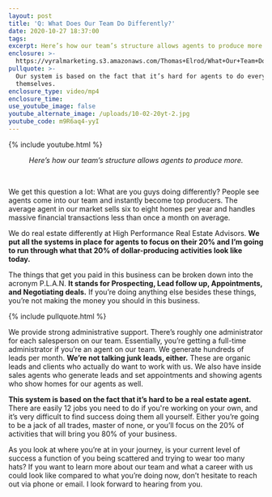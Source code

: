 ```yaml
---
layout: post
title: 'Q: What Does Our Team Do Differently?'
date: 2020-10-27 18:37:00
tags:
excerpt: Here’s how our team’s structure allows agents to produce more.
enclosure: >-
  https://vyralmarketing.s3.amazonaws.com/Thomas+Elrod/What+Our+Team+Does+Differently+-+Charlotte+Real+Estate+Agent.mp4
pullquote: >-
  Our system is based on the fact that it’s hard for agents to do everything
  themselves.
enclosure_type: video/mp4
enclosure_time:
use_youtube_image: false
youtube_alternate_image: /uploads/10-02-20yt-2.jpg
youtube_code: m9R6aq4-yyI
---
```


{% include youtube.html %}

<center><em>Here&rsquo;s how our team&rsquo;s structure allows agents to produce more.</em></center>

&nbsp;

We get this question a lot: What are you guys doing differently? People see agents come into our team and instantly become top producers. The average agent in our market sells six to eight homes per year and handles massive financial transactions less than once a month on average.

We do real estate differently at High Performance Real Estate Advisors. **We put all the systems in place for agents to focus on their 20% and I’m going to run through what that 20% of dollar-producing activities look like today.**

The things that get you paid in this business can be broken down into the acronym P.L.A.N. **It stands for Prospecting, Lead follow up, Appointments, and Negotiating deals.** If you’re doing anything else besides these things, you’re not making the money you should in this business.&nbsp;

{% include pullquote.html %}

We provide strong administrative support. There’s roughly one administrator for each salesperson on our team. Essentially, you’re getting a full-time administrator if you’re an agent on our team. We generate hundreds of leads per month. **We’re not talking junk leads, either.** These are organic leads and clients who actually do want to work with us. We also have inside sales agents who generate leads and set appointments and showing agents who show homes for our agents as well.

**This system is based on the fact that it’s hard to be a real estate agent.** There are easily 12 jobs you need to do if you're working on your own, and it’s very difficult to find success doing them all yourself. Either you’re going to be a jack of all trades, master of none, or you’ll focus on the 20% of activities that will bring you 80% of your business.

As you look at where you’re at in your journey, is your current level of success a function of you being scattered and trying to wear too many hats? If you want to learn more about our team and what a career with us could look like compared to what you’re doing now, don’t hesitate to reach out via phone or email. I look forward to hearing from you.